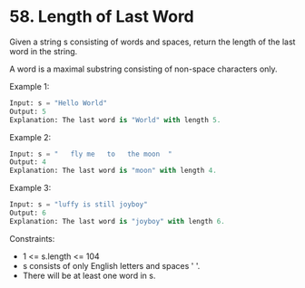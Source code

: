 # 58. Length of Last Word


Given a string s consisting of words and spaces, return the length of the last word in the string.

A word is a maximal 
substring
 consisting of non-space characters only.

 

Example 1:
```python
Input: s = "Hello World"
Output: 5
Explanation: The last word is "World" with length 5.
```
Example 2:
```python
Input: s = "   fly me   to   the moon  "
Output: 4
Explanation: The last word is "moon" with length 4.
```

Example 3:
```python
Input: s = "luffy is still joyboy"
Output: 6
Explanation: The last word is "joyboy" with length 6.
```

Constraints:

- 1 <= s.length <= 104
- s consists of only English letters and spaces ' '.
- There will be at least one word in s.
